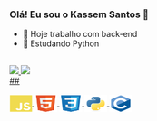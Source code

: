 ### Olá! Eu sou o Kassem Santos 👋


- 🔭 Hoje trabalho com back-end
- 🌱 Estudando Python

##

<div>
  <a href="https://github.com/Kassemsan01">
  <img height = "180em" src = "https://github-readme-stats.vercel.app/api?username=Kassemsan01&show_icons=true&theme=dracula"/>
  <img height = "180em" src = "https://github-readme-stats.vercel.app/api/top-langs/?username=Kassemsan01&hide_progress=true&theme=dracula"/>
</div>
##

<div style="display: inline_block"><br>
  <img align="center" alt="Rafa-Js" height="30" width="40" src="https://raw.githubusercontent.com/devicons/devicon/master/icons/javascript/javascript-plain.svg">
  <img align="center" alt="Rafa-HTML" height="30" width="40" src="https://raw.githubusercontent.com/devicons/devicon/master/icons/html5/html5-original.svg">
  <img align="center" alt="Rafa-CSS" height="30" width="40" src="https://raw.githubusercontent.com/devicons/devicon/master/icons/css3/css3-original.svg">
  <img align="center" alt="Rafa-Python" height="30" width="40" src="https://raw.githubusercontent.com/devicons/devicon/master/icons/python/python-original.svg">
  <img align="center" alt="Rafa-Csharp" height="30" width="40" src="https://raw.githubusercontent.com/devicons/devicon/master/icons/c/c-original.svg">
</div>

